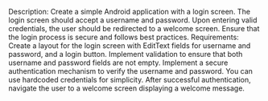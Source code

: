 Description:
Create a simple Android application with a login screen. The login screen should accept a username and password. Upon entering valid credentials, the user should be redirected to a welcome screen. Ensure that the login process is secure and follows best practices.
Requirements:
Create a layout for the login screen with EditText fields for username and password, and a login button.
Implement validation to ensure that both username and password fields are not empty.
Implement a secure authentication mechanism to verify the username and password. You can use hardcoded credentials for simplicity.
After successful authentication, navigate the user to a welcome screen displaying a welcome message.
